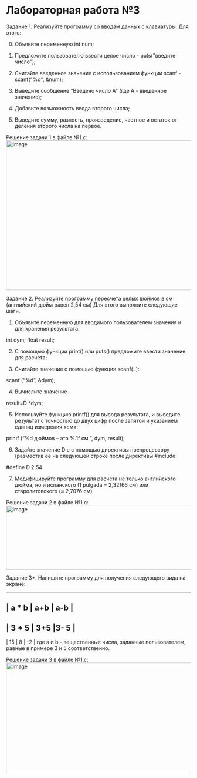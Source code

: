 <h1>Лабораторная работа №3</h1>

Задание 1. Реализуйте программу со вводам данных с клавиатуры.
Для этого:

0) Объявите переменную int num;

1) Предложите пользователю ввести  целое число - puts("введите число");

2) Считайте введенное значение с использованием функции scanf - scanf("%d", &num);

3) Выведите сообщение "Введено число А" (где А - введенное значение);

4) Добавьте возможность ввода второго числа;

5) Выведите сумму, разность, произведение, частное и остаток от деления второго числа на первое.

Решение задачи 1 в файле №1.c:
<img width="1280" height="408" alt="image" src="https://github.com/user-attachments/assets/a64c4e12-99ec-458d-b714-e3af307697da" />


Задание 2. Реализуйте программу пересчета целых дюймов в см (английский дюйм равен 2,54 см) 
Для этого выполните следующие шаги.

1) Объявите переменную для вводимого пользователем значения  и для хранения результата:

int dym;
float result;

2) С помощью функции print() или puts() предложите ввести значение для расчета;

3) Считайте значение с помощью функции scanf(..):

scanf (“%d”, &dym);

4) Вычислите значение 

result=D *dym;

5) Используйте функцию printf() для вывода результата, и выведите результат с точностью до двух цифр после запятой и указанием единиц измерения «см»:

printf (“%d дюймов – это %.1f см ”, dym, result);

6) Задайте значение D с с помощью директивы препроцессору (разместив ее на следующей строке после директивы #include:

#define      D       2.54

7) Модифицируйте программу для  расчета не только английского дюйма, но и испанского (1 pulgada = 2,32166 см) или старолитовского (≈ 2,7076 см).

Решение задачи 2 в файле №1.c:
<img width="1280" height="174" alt="image" src="https://github.com/user-attachments/assets/fdc2fb2b-7f14-4bfa-8847-9a39de9206da" />


Задание 3*. Напишите программу для получения следующего вида на экране:
___________________
| a * b | a+b   | a-b  |
-------------------------------
| 3 * 5 |  3+5  |3- 5  |
-------------------------------
|  15    |    8    |  -2   |
где а и b - вещественные числа, заданные пользователем, равные в примере 3 и 5 соответственно.

Решение задачи 3 в файле №1.c:
<img width="1280" height="298" alt="image" src="https://github.com/user-attachments/assets/554dd7fd-0fab-44bc-9546-ae9bd83ef0f6" />
